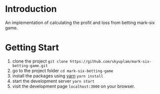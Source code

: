 # Introduction

An implementation of calculating the profit and loss from
betting mark-six game.

# Getting Start

1. clone the project `git clone https://github.com/skyuplam/mark-six-betting-game.git`
2. go to the project folder `cd mark-six-betting-game`
3. install the packages using [yarn](https://yarnpkg.com) `yarn install`
4. start the development server `yarn start`
5. visit the development page `localhost:3000` on your browser.

